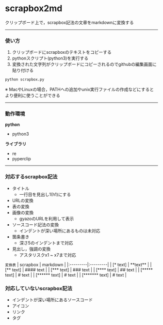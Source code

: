 # scrapbox2md
クリップボード上で，scrapbox記法の文章をmarkdownに変換する

---

### 使い方

1. クリップボードにscrapboxのテキストをコピーする
2. pythonスクリプト(python3)を実行する
3. 変換された文字列がクリップボードにコピーされるのでgithubの編集画面に貼り付ける

```py
python scrapbox.py
```

※ MacやLinuxの場合，PATHへの追加やunix実行ファイルの作成などにするとより便利に使うことができる

---

### 動作環境

**python**
- python3

**ライブラリ**
- re
- pyperclip

---

### 対応するscrapbox記法

- タイトル
  - 一行目を見出し1(h1)にする
- URLの変換
- 表の変換
- 画像の変換
  - gyazoのURLを利用して表示
- ソースコード記法の変換
  - インデントが深い場所にあるものは未対応
- 箇条書き
  - 深さ5のインデントまで対応
- 見出し，強調の変換
  - アスタリスクx1 ~ x7まで対応

`変換表`
| scrapbox | markdown |
|:---------|:---------|
| \[* text] | \*\*text\*\* |
| \[** text] | #### text |
| \[*** text] | ### text |
| \[**** text] | ## text |
| \[***** text] | # text |
| \[****** text] | # text |
| \[******* text] | # text |


### 対応していないscrapbox記法

- インデントが深い場所にあるソースコード
- アイコン
- リンク
- タグ
